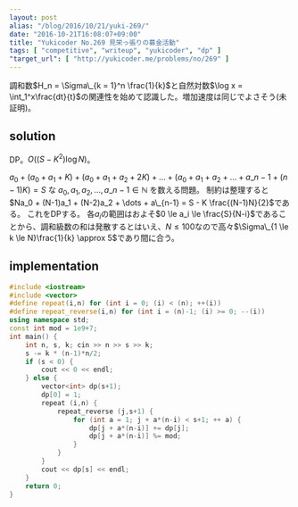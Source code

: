 ```yaml
---
layout: post
alias: "/blog/2016/10/21/yuki-269/"
date: "2016-10-21T16:08:07+09:00"
title: "Yukicoder No.269 見栄っ張りの募金活動"
tags: [ "competitive", "writeup", "yukicoder", "dp" ]
"target_url": [ "http://yukicoder.me/problems/no/269" ]
---
```


調和数$H_n = \Sigma\_{k = 1}^n \frac{1}{k}$と自然対数$\log x = \int_1^x\frac{dt}{t}$の関連性を始めて認識した。増加速度は同じでよさそう(未証明)。

## solution

DP。$O((S - K^2)\log N)$。

$a_0 + (a_0 + a_1 + K) + (a_0 + a_1 + a_2 + 2K) + \dots + (a_0 + a_1 + a_2 + \dots + a\_{n-1} + (n-1)K) = S$ な $a_0, a_1, a_2, \dots, a\_{n-1} \in \mathbb{N}$ を数える問題。
制約は整理すると$Na_0 + (N-1)a_1 + (N-2)a_2 + \dots + a\_{n-1} = S - K \frac{(N-1)N}{2}$である。
これをDPする。
各$a_i$の範囲はおよそ$0 \le a_i \le \frac{S}{N-i}$であることから、調和級数の和は発散するとはいえ、$N \le 100$なので高々$\Sigma\_{1 \le k \le N}\frac{1}{k} \approx 5$であり間に合う。

## implementation

``` c++
#include <iostream>
#include <vector>
#define repeat(i,n) for (int i = 0; (i) < (n); ++(i))
#define repeat_reverse(i,n) for (int i = (n)-1; (i) >= 0; --(i))
using namespace std;
const int mod = 1e9+7;
int main() {
    int n, s, k; cin >> n >> s >> k;
    s -= k * (n-1)*n/2;
    if (s < 0) {
        cout << 0 << endl;
    } else {
        vector<int> dp(s+1);
        dp[0] = 1;
        repeat (i,n) {
            repeat_reverse (j,s+1) {
                for (int a = 1; j + a*(n-i) < s+1; ++ a) {
                    dp[j + a*(n-i)] += dp[j];
                    dp[j + a*(n-i)] %= mod;
                }
            }
        }
        cout << dp[s] << endl;
    }
    return 0;
}
```
